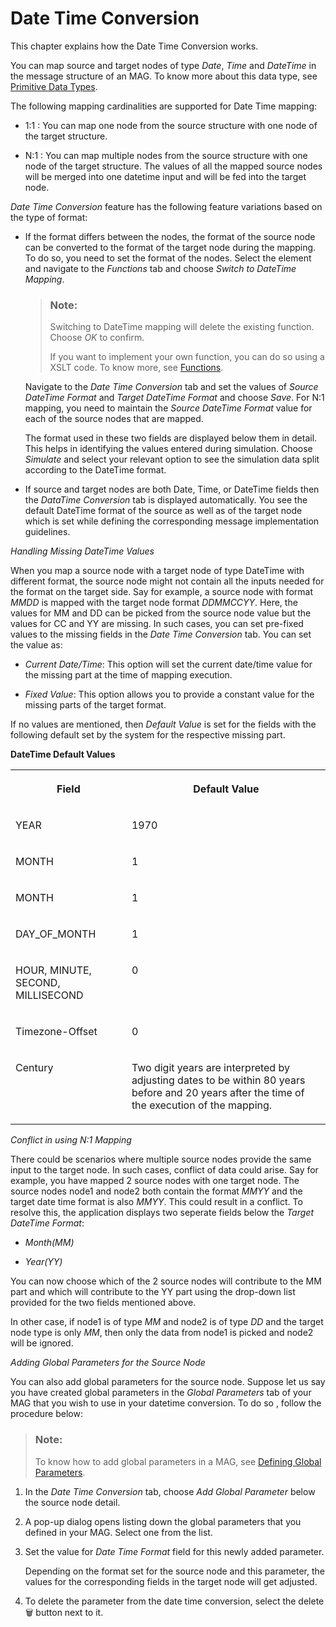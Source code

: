 <!-- loio1c0983456eae4b3dbcf314096a9ae52c -->

<link rel="stylesheet" type="text/css" href="../css/sap-icons.css"/>

# Date Time Conversion

This chapter explains how the Date Time Conversion works.

You can map source and target nodes of type *Date*, *Time* and *DateTime* in the message structure of an MAG. To know more about this data type, see [Primitive Data Types](primitive-data-types-72a8e9e.md).

The following mapping cardinalities are supported for Date Time mapping:

-   1:1 : You can map one node from the source structure with one node of the target structure.

-   N:1 : You can map multiple nodes from the source structure with one node of the target structure. The values of all the mapped source nodes will be merged into one datetime input and will be fed into the target node.

*Date Time Conversion* feature has the following feature variations based on the type of format:

-   If the format differs between the nodes, the format of the source node can be converted to the format of the target node during the mapping. To do so, you need to set the format of the nodes. Select the element and navigate to the *Functions* tab and choose *Switch to DateTime Mapping*.

    > ### Note:  
    > Switching to DateTime mapping will delete the existing function. Choose *OK* to confirm.
    > 
    > If you want to implement your own function, you can do so using a XSLT code. To know more, see [Functions](functions-2ea22d0.md).

    Navigate to the *Date Time Conversion* tab and set the values of *Source DateTime Format* and *Target DateTime Format* and choose *Save*. For N:1 mapping, you need to maintain the *Source DateTime Format* value for each of the source nodes that are mapped.

    The format used in these two fields are displayed below them in detail. This helps in identifying the values entered during simulation. Choose *Simulate* and select your relevant option to see the simulation data split according to the DateTime format.

-   If source and target nodes are both Date, Time, or DateTime fields then the *DataTime Conversion* tab is displayed automatically. You see the default DateTime format of the source as well as of the target node which is set while defining the corresponding message implementation guidelines.


*Handling Missing DateTime Values*

When you map a source node with a target node of type DateTime with different format, the source node might not contain all the inputs needed for the format on the target side. Say for example, a source node with format *MMDD* is mapped with the target node format *DDMMCCYY*. Here, the values for MM and DD can be picked from the source node value but the values for CC and YY are missing. In such cases, you can set pre-fixed values to the missing fields in the *Date Time Conversion* tab. You can set the value as:

-   *Current Date/Time*: This option will set the current date/time value for the missing part at the time of mapping execution.

-   *Fixed Value*: This option allows you to provide a constant value for the missing parts of the target format.

If no values are mentioned, then *Default Value* is set for the fields with the following default set by the system for the respective missing part.

**DateTime Default Values**


<table>
<tr>
<th valign="top">

Field

</th>
<th valign="top">

Default Value

</th>
</tr>
<tr>
<td valign="top">

YEAR

</td>
<td valign="top">

1970

</td>
</tr>
<tr>
<td valign="top">

MONTH

</td>
<td valign="top">

1

</td>
</tr>
<tr>
<td valign="top">

MONTH

</td>
<td valign="top">

1

</td>
</tr>
<tr>
<td valign="top">

DAY\_OF\_MONTH

</td>
<td valign="top">

1

</td>
</tr>
<tr>
<td valign="top">

HOUR, MINUTE, SECOND, MILLISECOND

</td>
<td valign="top">

0

</td>
</tr>
<tr>
<td valign="top">

Timezone-Offset

</td>
<td valign="top">

0

</td>
</tr>
<tr>
<td valign="top">

Century

</td>
<td valign="top">

Two digit years are interpreted by adjusting dates to be within 80 years before and 20 years after the time of the execution of the mapping.

</td>
</tr>
</table>

*Conflict in using N:1 Mapping*

There could be scenarios where multiple source nodes provide the same input to the target node. In such cases, conflict of data could arise. Say for example, you have mapped 2 source nodes with one target node. The source nodes node1 and node2 both contain the format *MMYY* and the target date time format is also *MMYY*. This could result in a conflict. To resolve this, the application displays two seperate fields below the *Target DateTime Format*:

-   *Month\(MM\)* 

-   *Year\(YY\)*

You can now choose which of the 2 source nodes will contribute to the MM part and which will contribute to the YY part using the drop-down list provided for the two fields mentioned above.

In other case, if node1 is of type *MM* and node2 is of type *DD* and the target node type is only *MM*, then only the data from node1 is picked and node2 will be ignored.

*Adding Global Parameters for the Source Node*

You can also add global parameters for the source node. Suppose let us say you have created global parameters in the *Global Parameters* tab of your MAG that you wish to use in your datetime conversion. To do so , follow the procedure below:

> ### Note:  
> To know how to add global parameters in a MAG, see [Defining Global Parameters](defining-global-parameters-62fe053.md).

1.  In the *Date Time Conversion* tab, choose *Add Global Parameter* below the source node detail.

2.  A pop-up dialog opens listing down the global parameters that you defined in your MAG. Select one from the list.
3.  Set the value for *Date Time Format* field for this newly added parameter.

    Depending on the format set for the source node and this parameter, the values for the corresponding fields in the target node will get adjusted.

4.  To delete the parameter from the date time conversion, select the delete :wastebasket: button next to it.


